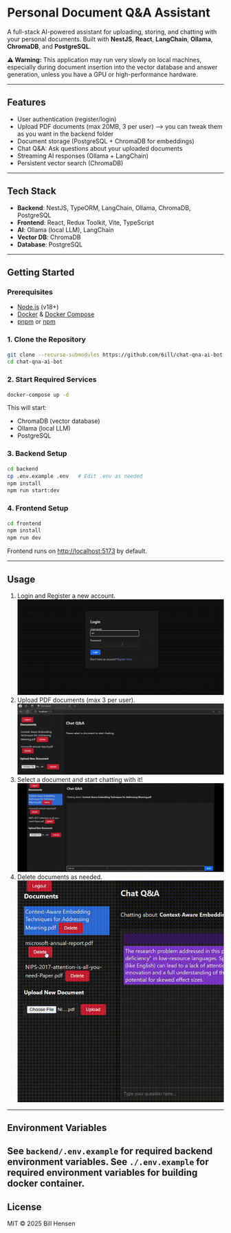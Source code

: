 # Personal Document Q&A Assistant

A full-stack AI-powered assistant for uploading, storing, and chatting with your personal documents. Built with **NestJS**, **React**, **LangChain**, **Ollama**, **ChromaDB**, and **PostgreSQL**.

**⚠ Warning:** This application may run very slowly on local machines, especially during document insertion into the vector database and answer generation, unless you have a GPU or high-performance hardware.

---

## Features

- User authentication (register/login)
- Upload PDF documents (max 20MB, 3 per user) --> you can tweak them as you want in the backend folder
- Document storage (PostgreSQL + ChromaDB for embeddings)
- Chat Q&A: Ask questions about your uploaded documents
- Streaming AI responses (Ollama + LangChain)
- Persistent vector search (ChromaDB)

---

## Tech Stack

- **Backend**: NestJS, TypeORM, LangChain, Ollama, ChromaDB, PostgreSQL
- **Frontend**: React, Redux Toolkit, Vite, TypeScript
- **AI**: Ollama (local LLM), LangChain
- **Vector DB**: ChromaDB
- **Database**: PostgreSQL

---

## Getting Started

### Prerequisites

- [Node.js](https://nodejs.org/) (v18+)
- [Docker](https://www.docker.com/) & [Docker Compose](https://docs.docker.com/compose/)
- [pnpm](https://pnpm.io/) or [npm](https://www.npmjs.com/)

### 1. Clone the Repository

```bash
git clone --recurse-submodules https://github.com/6ill/chat-qna-ai-bot.git
cd chat-qna-ai-bot
```

### 2. Start Required Services

```bash
docker-compose up -d
```

This will start:
- ChromaDB (vector database)
- Ollama (local LLM)
- PostgreSQL

### 3. Backend Setup

```bash
cd backend
cp .env.example .env   # Edit .env as needed
npm install
npm run start:dev
```

### 4. Frontend Setup

```bash
cd frontend
npm install
npm run dev
```

Frontend runs on [http://localhost:5173](http://localhost:5173) by default.

---

## Usage

1. Login and Register a new account.
![Login](./media/login.gif)
2. Upload PDF documents (max 3 per user).
![Upload a document](./media/upload.gif)
3. Select a document and start chatting with it!
![Chat](./media//chat.gif)
4. Delete documents as needed.
![De;ete document](./media/delete.gif)

---

## Environment Variables

See `backend/.env.example` for required backend environment variables.
See `./.env.example` for required environment variables for building docker container.
---

## License

MIT © 2025 Bill Hensen
